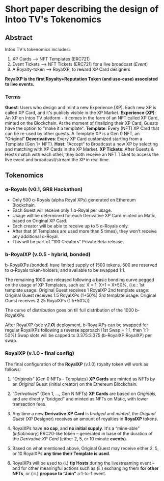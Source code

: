 # Short paper describing the design of Intoo TV's Tokenomics

## Abstract 
Intoo TV's tokenomics includes:
1. XP Cards --> NFT Templates (ERC721)
2. Event Tickets --> NFT Tickets (ERC721) for a live broadcast (_Event_)
3. A Royalty-token --> RoyalXP, to reward XP Card designers 

**RoyalXP is the first Royalty+Reputation Token (and use-case) associated to live events.**

### Terms
**Guest**: Users who design and mint a new Experience (XP). Each new XP is called XP Card, and it's publicly visible in the XP Market.
**Experience (XP)**: An XP on Intoo TV platform - it comes in the form of an NFT called XP Card, minted on the Blockchain. At the moment of finalizing their XP Card, Guests have the option to "make it a template".
**Template**: Every (NFT) XP Card that can be re-used by other guests. A Template XP is a Gen 0 NFT, an "Original"
**Deverivatives**: Every XP Card customized starting from a Template (Gen 1+ NFT).
**Host**: "Accept" to Broadcast a new XP by selecting and matching with XP Cards in the XP Market.
**XP Tickets**: After Guests & Hosts match with each other, they both receive an NFT Ticket to access the live event and broadcast/stream the XP in real time.

## Tokenomics
### ɑ-Royals (v0.1, GR8 Hackathon)
- Only 500 ɑ-Royals (alpha Royal XPs) generated on Ethereum Blockchain.
- Each Guest will receive only 1 ɑ-Royal per usage.
- Usage will be determined for each Derivative XP Card minted on Matic, based on Original XP Card.
- Each creator will be able to receive up to 5 ɑ-Royals only. 
- After that (if Templates are used more than 5 times), they won't receive any additional ɑ-Royal.
- This will be part of “100 Creators” Private Beta release.

### b-RoyalXP (v.0.5 - hybrid, bonded)
b-RoyalXPs (bonded) have limited supply of 1500 tokens.
500 are reserved to ɑ-Royals token-holders, and available to be swapped 1:1.

The remaining 1000 are released following a basic bonding curve pegged on the usage of XP Templates, such as:
X = 1, X+1 = X+50%, (i.e.:
1st template usage: Original Guest receives 1 RoyalXP
2nd template usage: Original Guest receives 1.5 RoyalXPs (1+50%)
3rd template usage: Original Guest receives 2.25 RoyalXPs (1.5+50%))

The curve of distribution goes on till full distribution of the 1000 b-RoyalXPs.

After RoyalXP (see ___v.1.0___) deployment, b-RoyalXPs can be swapped for regular RoyalXPs following a reverse approach (1st Swap = 1:1, then 1:1-50%)
Swap slots will be capped to 3.375:3.375 (b-RoyalXP:RoyalXP) per swap.

### RoyalXP (v.1.0 - final config)
The final configuration of the **RoyalXP** (v.1.0) royalty token will work as follows: 
1. “*Originals*” (Gen 0 NFTs - Templates) **XP Cards** are minted as NFTs by an *Original* Guest (initial creator) on the Ethereum Blockchain.

2. “*Derivatives*” (Gen 1, …, Gen N NFTs) **XP Cards** are based on *Originals*, and are directly “bridged” and minted as NFTs on Matic, with lower transaction fees. 

3. Any time a new **Derivative XP Card** is *bridged* and *minted*, the *Original Guest* (XP Designer) receives an amount of royalties in **RoyalXP** tokens. 

4. RoyalXPs have __no cap__, and __no initial supply__. It's a “mine-able” (*inflationary*) ERC20-like token – generated in base of the duration of the *Derivative XP Card* (either 2, 5, or 10 minute **events**). 

5. Based on what mentioned above, Original Guest may receive either 2, 5, or 10 RoyalXPs **any time their Template is used**. 

6. RoyalXPs will be used to (i.) **tip Hosts** during the livestreaming event – and for other meaningful actions such as (ii.) exchanging them **for other NFTs**, or (iii.) **propose to “Join”** a 1-to-1 event. 
